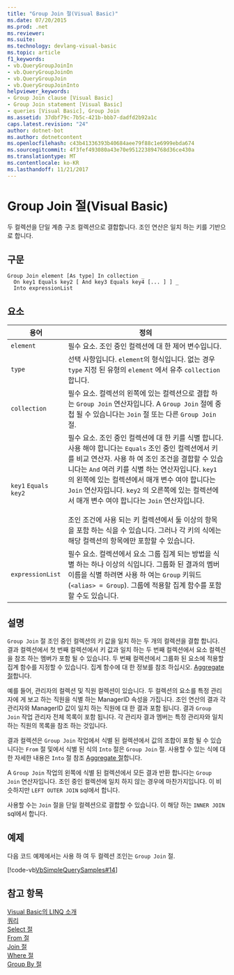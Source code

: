 ```yaml
---
title: "Group Join 절(Visual Basic)"
ms.date: 07/20/2015
ms.prod: .net
ms.reviewer: 
ms.suite: 
ms.technology: devlang-visual-basic
ms.topic: article
f1_keywords:
- vb.QueryGroupJoinIn
- vb.QueryGroupJoinOn
- vb.QueryGroupJoin
- vb.QueryGroupJoinInto
helpviewer_keywords:
- Group Join clause [Visual Basic]
- Group Join statement [Visual Basic]
- queries [Visual Basic], Group Join
ms.assetid: 37dbf79c-7b5c-421b-bbb7-dadfd2b92a1c
caps.latest.revision: "24"
author: dotnet-bot
ms.author: dotnetcontent
ms.openlocfilehash: c43b41336393b40684aee79f88c1e6999ebda674
ms.sourcegitcommit: 4f3fef493080a43e70e951223894768d36ce430a
ms.translationtype: MT
ms.contentlocale: ko-KR
ms.lasthandoff: 11/21/2017
---
```

# <a name="group-join-clause-visual-basic"></a>Group Join 절(Visual Basic)
두 컬렉션을 단일 계층 구조 컬렉션으로 결합합니다. 조인 연산은 일치 하는 키를 기반으로 합니다.  
  
## <a name="syntax"></a>구문  
  
```  
Group Join element [As type] In collection _  
  On key1 Equals key2 [ And key3 Equals key4 [... ] ] _  
  Into expressionList  
```  
  
## <a name="parts"></a>요소  
  
|용어|정의|  
|---|---|  
|`element`|필수 요소. 조인 중인 컬렉션에 대 한 제어 변수입니다.|  
|`type`|선택 사항입니다. `element`의 형식입니다. 없는 경우 `type` 지정 된 유형의 `element` 에서 유추 `collection`합니다.|  
|`collection`|필수 요소. 컬렉션의 왼쪽에 있는 컬렉션으로 결합 하는 `Group Join` 연산자입니다. A `Group Join` 절에 중첩 될 수 있습니다는 `Join` 절 또는 다른 `Group Join` 절.|  
|`key1` `Equals` `key2`|필수 요소. 조인 중인 컬렉션에 대 한 키를 식별 합니다. 사용 해야 합니다는 `Equals` 조인 중인 컬렉션에서 키를 비교 연산자. 사용 하 여 조인 조건을 결합할 수 있습니다는 `And` 여러 키를 식별 하는 연산자입니다. `key1` 의 왼쪽에 있는 컬렉션에서 매개 변수 여야 합니다는 `Join` 연산자입니다. `key2` 의 오른쪽에 있는 컬렉션에서 매개 변수 여야 합니다는 `Join` 연산자입니다.<br /><br /> 조인 조건에 사용 되는 키 컬렉션에서 둘 이상의 항목을 포함 하는 식을 수 있습니다. 그러나 각 키의 식에는 해당 컬렉션의 항목에만 포함할 수 있습니다.|  
|`expressionList`|필수 요소. 컬렉션에서 요소 그룹 집계 되는 방법을 식별 하는 하나 이상의 식입니다. 그룹화 된 결과의 멤버 이름을 식별 하려면 사용 하 여는 `Group` 키워드 (`<alias> = Group`). 그룹에 적용할 집계 함수를 포함할 수도 있습니다.|  
  
## <a name="remarks"></a>설명  
 `Group Join` 절 조인 중인 컬렉션의 키 값을 일치 하는 두 개의 컬렉션을 결합 합니다. 결과 컬렉션에서 첫 번째 컬렉션에서 키 값과 일치 하는 두 번째 컬렉션에서 요소 컬렉션을 참조 하는 멤버가 포함 될 수 있습니다. 두 번째 컬렉션에서 그룹화 된 요소에 적용할 집계 함수를 지정할 수 있습니다. 집계 함수에 대 한 정보를 참조 하십시오. [Aggregate 절](../../../visual-basic/language-reference/queries/aggregate-clause.md)합니다.  
  
 예를 들어, 관리자의 컬렉션 및 직원 컬렉션이 있습니다. 두 컬렉션의 요소를 특정 관리자에 게 보고 하는 직원을 식별 하는 ManagerID 속성을 가집니다. 조인 연산의 결과 각 관리자와 ManagerID 값이 일치 하는 직원에 대 한 결과 포함 됩니다. 결과 `Group Join` 작업 관리자 전체 목록이 포함 됩니다. 각 관리자 결과 멤버는 특정 관리자와 일치 하는 직원의 목록을 참조 하는 것입니다.  
  
 결과 컬렉션은 `Group Join` 작업에서 식별 된 컬렉션에서 값의 조합이 포함 될 수 있습니다는 `From` 절 및에서 식별 된 식의 `Into` 절은 `Group Join` 절. 사용할 수 있는 식에 대 한 자세한 내용은 `Into` 절 참조 [Aggregate 절](../../../visual-basic/language-reference/queries/aggregate-clause.md)합니다.  
  
 A `Group Join` 작업의 왼쪽에 식별 된 컬렉션에서 모든 결과 반환 합니다는 `Group Join` 연산자입니다. 조인 중인 컬렉션에 일치 하지 않는 경우에 마찬가지입니다. 이 비슷하지만 `LEFT OUTER JOIN` sql에서 합니다.  
  
 사용할 수는 `Join` 절을 단일 컬렉션으로 결합할 수 있습니다. 이 해당 하는 `INNER JOIN` sql에서 합니다.  
  
## <a name="example"></a>예제  
 다음 코드 예제에서는 사용 하 여 두 컬렉션 조인는 `Group Join` 절.  
  
 [!code-vb[VbSimpleQuerySamples#14](../../../visual-basic/language-reference/queries/codesnippet/VisualBasic/group-join-clause_1.vb)]  
  
## <a name="see-also"></a>참고 항목  
 [Visual Basic의 LINQ 소개](../../../visual-basic/programming-guide/language-features/linq/introduction-to-linq.md)  
 [쿼리](../../../visual-basic/language-reference/queries/queries.md)  
 [Select 절](../../../visual-basic/language-reference/queries/select-clause.md)  
 [From 절](../../../visual-basic/language-reference/queries/from-clause.md)  
 [Join 절](../../../visual-basic/language-reference/queries/join-clause.md)  
 [Where 절](../../../visual-basic/language-reference/queries/where-clause.md)  
 [Group By 절](../../../visual-basic/language-reference/queries/group-by-clause.md)
